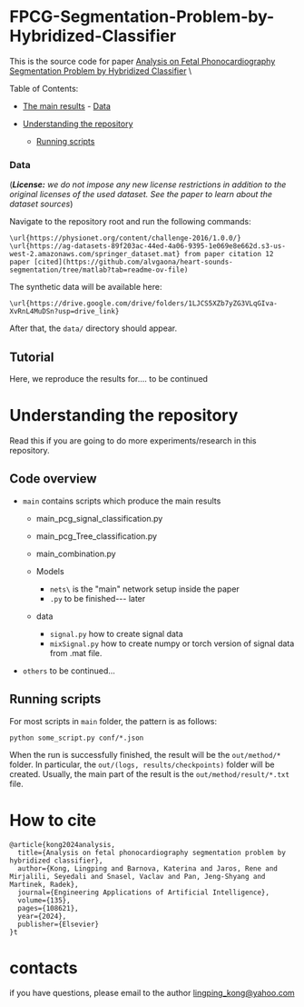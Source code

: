 # FPCG-Segmentation-Problem-by-Hybridized-Classifier

This is the source code for paper [Analysis on Fetal Phonocardiography Segmentation Problem by Hybridized Classifier](https://) \\


Table of Contents:
- [The main results](#the-main-results)
        - [Data](#data)

- [Understanding the repository](#understanding-the-repository)
    - [Running scripts](#running-scripts)



### Data

(***License:** we do not impose any new license restrictions in addition to the original licenses of the used dataset.
See the paper to learn about the dataset sources*)

Navigate to the repository root and run the following commands:
```
\url{https://physionet.org/content/challenge-2016/1.0.0/}
\url{https://ag-datasets-89f203ac-44ed-4a06-9395-1e069e8e662d.s3-us-west-2.amazonaws.com/springer_dataset.mat} from paper citation 12
paper [cited](https://github.com/alvgaona/heart-sounds-segmentation/tree/matlab?tab=readme-ov-file)
```
The synthetic data will be available here:
```
\url{https://drive.google.com/drive/folders/1LJCS5XZb7yZG3VLqGIva-XvRnL4MuDSn?usp=drive_link}
```

After that, the `data/` directory should appear.

## Tutorial

Here, we reproduce the results for.... to be continued

# Understanding the repository

Read this if you are going to do more experiments/research in this repository.

## Code overview
- `main` contains scripts which produce the main results
    - main_pcg_signal_classification.py
    - main_pcg_Tree_classification.py
    - main_combination.py
    - Models
        - `nets\` is the "main" network setup inside the paper
        - `.py` to be finished--- later

    - data
        - `signal.py` how to create signal data
        - `mixSignal.py` how to create numpy or torch version of signal data from .mat file.

- `others` to be continued...


## Running scripts

For most scripts in `main` folder, the pattern is as follows:

```
python some_script.py conf/*.json
```

When the run is successfully finished, the result will be the `out/method/*` folder.
In particular, the `out/(logs, results/checkpoints)` folder will be created.
Usually, the main part of the result is the `out/method/result/*.txt` file.



# How to cite<!-- omit in toc -->

```
@article{kong2024analysis,
  title={Analysis on fetal phonocardiography segmentation problem by hybridized classifier},
  author={Kong, Lingping and Barnova, Katerina and Jaros, Rene and Mirjalili, Seyedali and Snasel, Vaclav and Pan, Jeng-Shyang and Martinek, Radek},
  journal={Engineering Applications of Artificial Intelligence},
  volume={135},
  pages={108621},
  year={2024},
  publisher={Elsevier}
}t
```

# contacts

if you have questions, please email to the author lingping_kong@yahoo.com
